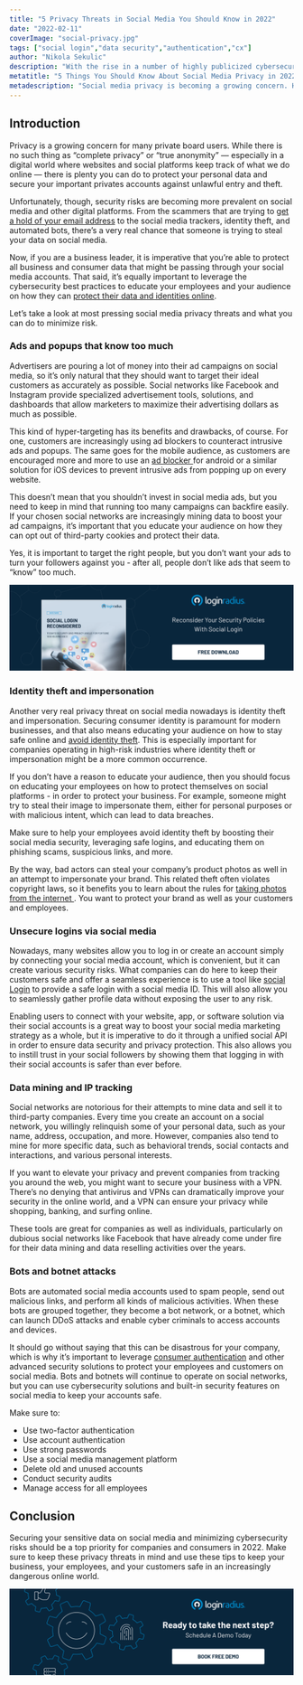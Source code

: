 ```yaml
---
title: "5 Privacy Threats in Social Media You Should Know in 2022"
date: "2022-02-11"
coverImage: "social-privacy.jpg"
tags: ["social login","data security","authentication","cx"]
author: "Nikola Sekulic"
description: "With the rise in a number of highly publicized cybersecurity breaches, businesses and consumers must remain vigilant to protect sensitive information on social media. There is no doubt that cyber threats will continue to rise over the next few years, so being prepared is key."
metatitle: "5 Things You Should Know About Social Media Privacy in 2022"
metadescription: "Social media privacy is becoming a growing concern. Here are the top social media privacy threats that businesses and users should know in 2022."
---
```


## Introduction

Privacy is a growing concern for many private board users. While there is no such thing as “complete privacy” or “true anonymity” — especially in a digital world where websites and social platforms keep track of what we do online — there is plenty you can do to protect your personal data and secure your important privates accounts against unlawful entry and theft.

Unfortunately, though, security risks are becoming more prevalent on social media and other digital platforms. From the scammers that are trying to [get a hold of your email address](https://www.loginradius.com/blog/identity/stop-scammers-getting-email-address/) to the social media trackers, identity theft, and automated bots, there’s a very real chance that someone is trying to steal your data on social media.

Now, if you are a business leader, it is imperative that you’re able to protect all business and consumer data that might be passing through your social media accounts. That said, it’s equally important to leverage the cybersecurity best practices to educate your employees and your audience on how they can [protect their data and identities online](https://www.loginradius.com/blog/identity/purpose-identity-security-2021/).

Let’s take a look at most pressing social media privacy threats and what you can do to minimize risk.


### Ads and popups that know too much

Advertisers are pouring a lot of money into their ad campaigns on social media, so it’s only natural that they should want to target their ideal customers as accurately as possible. Social networks like Facebook and Instagram provide specialized advertisement tools, solutions, and dashboards that allow marketers to maximize their advertising dollars as much as possible.

This kind of hyper-targeting has its benefits and drawbacks, of course. For one, customers are increasingly using ad blockers to counteract intrusive ads and popups. The same goes for the mobile audience, as customers are encouraged more and more to use an <a rel="nofollow" href="https://adlock.com/adlock-for-android/"> ad blocker </a> for android or a similar solution for iOS devices to prevent intrusive ads from popping up on every website.

This doesn’t mean that you shouldn’t invest in social media ads, but you need to keep in mind that running too many campaigns can backfire easily. If your chosen social networks are increasingly mining data to boost your ad campaigns, it’s important that you educate your audience on how they can opt out of third-party cookies and protect their data.

Yes, it is important to target the right people, but you don’t want your ads to turn your followers against you - after all, people don’t like ads that seem to “know” too much.

[![WP-social-login-rec](WP-social-login-rec.png)](https://www.loginradius.com/resource/social-login-reconsidered/)

### Identity theft and impersonation

Another very real privacy threat on social media nowadays is identity theft and impersonation. Securing consumer identity is paramount for modern businesses, and that also means educating your audience on how to stay safe online and [avoid identity theft](https://www.loginradius.com/blog/identity/identity-theft-frauds/). This is especially important for companies operating in high-risk industries where identity theft or impersonation might be a more common occurrence.

If you don’t have a reason to educate your audience, then you should focus on educating your employees on how to protect themselves on social platforms - in order to protect your business. For example, someone might try to steal their image to impersonate them, either for personal purposes or with malicious intent, which can lead to data breaches.

Make sure to help your employees avoid identity theft by boosting their social media security, leveraging safe logins, and educating them on phishing scams, suspicious links, and more.

By the way, bad actors can steal your company’s product photos as well in an attempt to impersonate your brand. This related theft often violates copyright laws, so it benefits you to learn about the rules for <a rel="nofollow" href="https://cherrydeck.com/blog/2021/08/27/copyrights-is-it-legal-to-take-photos-from-the-internet/"> taking photos from the internet </a>. You want to protect your brand as well as your customers and employees. 


### Unsecure logins via social media

Nowadays, many websites allow you to log in or create an account simply by connecting your social media account, which is convenient, but it can create various security risks. What companies can do here to keep their customers safe and offer a seamless experience is to use a tool like [social Login](https://www.loginradius.com/social-login/) to provide a safe login with a social media ID. This will also allow you to seamlessly gather profile data without exposing the user to any risk.

Enabling users to connect with your website, app, or software solution via their social accounts is a great way to boost your social media marketing strategy as a whole, but it is imperative to do it through a unified social API in order to ensure data security and privacy protection. This also allows you to instill trust in your social followers by showing them that logging in with their social accounts is safer than ever before.


### Data mining and IP tracking

Social networks are notorious for their attempts to mine data and sell it to third-party companies. Every time you create an account on a social network, you willingly relinquish some of your personal data, such as your name, address, occupation, and more. However, companies also tend to mine for more specific data, such as behavioral trends, social contacts and interactions, and various personal interests.

If you want to elevate your privacy and prevent companies from tracking you around the web, you might want to secure your business with a VPN. There’s no denying that antivirus and VPNs can dramatically improve your security in the online world, and a VPN can ensure your privacy while shopping, banking, and surfing online.

These tools are great for companies as well as individuals, particularly on dubious social networks like Facebook that have already come under fire for their data mining and data reselling activities over the years.


### Bots and botnet attacks

Bots are automated social media accounts used to spam people, send out malicious links, and perform all kinds of malicious activities. When these bots are grouped together, they become a bot network, or a botnet, which can launch DDoS attacks and enable cyber criminals to access accounts and devices.

It should go without saying that this can be disastrous for your company, which is why it’s important to leverage [consumer authentication](https://www.loginradius.com/blog/fuel/future-customer-authentication-market-needs/) and other advanced security solutions to protect your employees and customers on social media. Bots and botnets will continue to operate on social networks, but you can use cybersecurity solutions and built-in security features on social media to keep your accounts safe.

Make sure to:



* Use two-factor authentication
* Use account authentication
* Use strong passwords
* Use a social media management platform
* Delete old and unused accounts
* Conduct security audits
* Manage access for all employees


## Conclusion

Securing your sensitive data on social media and minimizing cybersecurity risks should be a top priority for companies and consumers in 2022. Make sure to keep these privacy threats in mind and use these tips to keep your business, your employees, and your customers safe in an increasingly dangerous online world.


[![LoginRadius Book a Demo](../../assets/book-a-demo-loginradius.png)](https://www.loginradius.com/book-a-demo/)
